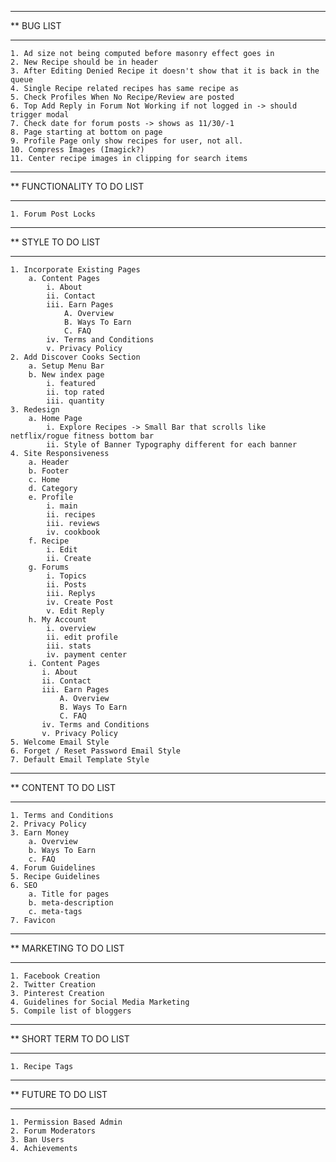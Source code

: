 ****************************************************************************************
**  BUG LIST
****************************************************************************************

    1. Ad size not being computed before masonry effect goes in
    2. New Recipe should be in header
    3. After Editing Denied Recipe it doesn't show that it is back in the queue
    4. Single Recipe related recipes has same recipe as
    5. Check Profiles When No Recipe/Review are posted
    6. Top Add Reply in Forum Not Working if not logged in -> should trigger modal
    7. Check date for forum posts -> shows as 11/30/-1
    8. Page starting at bottom on page
    9. Profile Page only show recipes for user, not all.
    10. Compress Images (Imagick?)
    11. Center recipe images in clipping for search items

****************************************************************************************
**  FUNCTIONALITY TO DO LIST
****************************************************************************************

    1. Forum Post Locks

****************************************************************************************
**  STYLE TO DO LIST
****************************************************************************************

    1. Incorporate Existing Pages
        a. Content Pages
            i. About
            ii. Contact
            iii. Earn Pages
                A. Overview
                B. Ways To Earn
                C. FAQ
            iv. Terms and Conditions
            v. Privacy Policy
    2. Add Discover Cooks Section
        a. Setup Menu Bar
        b. New index page
            i. featured
            ii. top rated
            iii. quantity
    3. Redesign
        a. Home Page
            i. Explore Recipes -> Small Bar that scrolls like netflix/rogue fitness bottom bar
            ii. Style of Banner Typography different for each banner
    4. Site Responsiveness
        a. Header
        b. Footer
        c. Home
        d. Category
        e. Profile
            i. main
            ii. recipes
            iii. reviews
            iv. cookbook
        f. Recipe
            i. Edit
            ii. Create
        g. Forums
            i. Topics
            ii. Posts
            iii. Replys
            iv. Create Post
            v. Edit Reply
        h. My Account
            i. overview
            ii. edit profile
            iii. stats
            iv. payment center
        i. Content Pages
           i. About
           ii. Contact
           iii. Earn Pages
               A. Overview
               B. Ways To Earn
               C. FAQ
           iv. Terms and Conditions
           v. Privacy Policy
    5. Welcome Email Style
    6. Forget / Reset Password Email Style
    7. Default Email Template Style

****************************************************************************************
**  CONTENT TO DO LIST
****************************************************************************************

    1. Terms and Conditions
    2. Privacy Policy
    3. Earn Money
        a. Overview
        b. Ways To Earn
        c. FAQ
    4. Forum Guidelines
    5. Recipe Guidelines
    6. SEO
        a. Title for pages
        b. meta-description
        c. meta-tags
    7. Favicon


****************************************************************************************
**  MARKETING TO DO LIST
****************************************************************************************

    1. Facebook Creation
    2. Twitter Creation
    3. Pinterest Creation
    4. Guidelines for Social Media Marketing
    5. Compile list of bloggers

****************************************************************************************
**  SHORT TERM TO DO LIST
****************************************************************************************

    1. Recipe Tags

****************************************************************************************
**  FUTURE TO DO LIST
****************************************************************************************

    1. Permission Based Admin
    2. Forum Moderators
    3. Ban Users
    4. Achievements